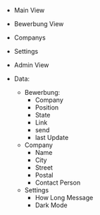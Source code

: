 - Main View
- Bewerbung View
- Companys
- Settings
- Admin View

- Data:
  - Bewerbung:
    - Company
    - Position
    - State
    - Link
    - send
    - last Update
  - Company
    - Name
    - City
    - Street
    - Postal
    - Contact Person
  - Settings
    - How Long Message
    - Dark Mode
